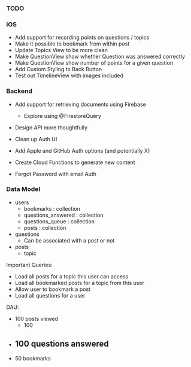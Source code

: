### TODO

### iOS
- Add support for recording points on questions / topics
- Make it possible to bookmark from within post
- Update Topics View to be more clean
- Make QuestionView show whether Question was answered correctly
- Make QuestionView show number of points for a given question 
- Add Custom Styling to Back Button
- Test out TimelineView with images included

### Backend
- Add support for retrieving documents using Firebase
  - Explore using @FirestoreQuery
- Design API more thoughtfully
- Clean up Auth UI 
- Add Apple and GitHub Auth options (and potentially X)

- Create Cloud Functions to generate new content
- Forgot Password with email Auth

### Data Model
- users
  - bookmarks : collection
  - questions_answered : collection
  - questions_queue : collection
  - posts : collection
- questions
  - Can be associated with a post or not
- posts
  - topic

Important Queries:
- Load all posts for a topic this user can access
- Load all bookmarked posts for a topic from this user
- Allow user to bookmark a post
- Load all questions for a user

DAU:
- 100 posts viewed
  - 100
- 100 questions answered
  - 
- 50 bookmarks